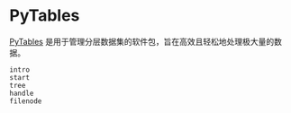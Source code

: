 # PyTables

[PyTables](https://www.pytables.org/index.html) 是用于管理分层数据集的软件包，旨在高效且轻松地处理极大量的数据。

```{toctree}
intro
start
tree
handle
filenode
```
